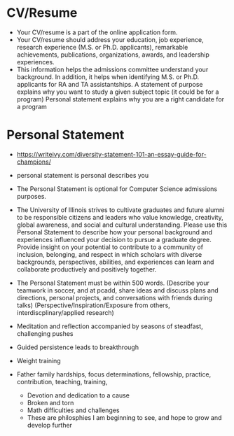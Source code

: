 # CV/Resume
* Your CV/resume is a part of the online application form.
* Your CV/resume should address your education, job experience, research experience (M.S. or Ph.D. applicants), remarkable achievements, publications, organizations, awards, and leadership experiences.
* This information helps the admissions committee understand your background. In addition, it helps when identifying M.S. or Ph.D. applicants for RA and TA assistantships.
A statement of purpose explains why you want to study a given subject topic (it could be for a program) 
Personal statement explains why you are a right candidate for a program


# Personal Statement
* https://writeivy.com/diversity-statement-101-an-essay-guide-for-champions/
* personal statement is personal describes you
* The Personal Statement is optional for Computer Science admissions purposes.
* The University of Illinois strives to cultivate graduates and future alumni to be responsible citizens and leaders who value knowledge, creativity, global awareness, and social and cultural understanding. Please use this Personal Statement to describe how your personal background and experiences influenced your decision to pursue a graduate degree.  Provide insight on your potential to contribute to a community of inclusion, belonging, and respect in which scholars with diverse backgrounds, perspectives, abilities, and experiences can learn and collaborate productively and positively together.
* The Personal Statement must be within 500 words. 
(Describe your teamwork in soccer, and at pcadd, share ideas and discuss plans and directions, personal projects, and conversations with friends during talks)
(Perspective/Inspiration/Exposure from others, interdiscplinary/applied research)


* Meditation and reflection accompanied by seasons of steadfast, challenging pushes
* Guided persistence leads to breakthrough
* Weight training
* Father family hardships, focus determinations, fellowship, practice, contribution, teaching, training,
  * Devotion and dedication to a cause
  * Broken and torn
  * Math difficulties and challenges
  * These are philosphies I am beginning to see, and hope to grow and develop further


